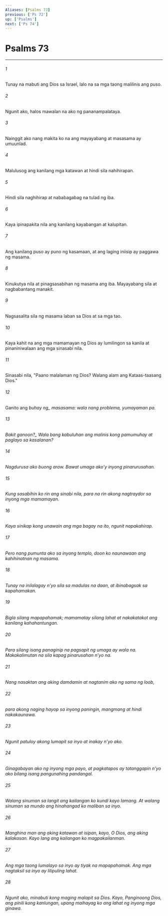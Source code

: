 ```yaml
---
Aliases: [Psalms 73]
previous: ['Ps 72']
up: ['Psalms']
next: ['Ps 74']
---
```

# Psalms 73

***






















###### 1 










Tunay na mabuti ang Dios sa Israel, lalo na sa mga taong malilinis ang puso. 





















###### 2 










Ngunit ako, halos mawalan na ako ng pananampalataya. 





















###### 3 










Nainggit ako nang makita ko na ang mayayabang at masasama ay umuunlad. 





















###### 4 










Malulusog ang kanilang mga katawan at hindi sila nahihirapan. 





















###### 5 










Hindi sila naghihirap at nababagabag na tulad ng iba. 





















###### 6 










Kaya ipinapakita nila ang kanilang kayabangan at kalupitan. 





















###### 7 










Ang kanilang puso ay puno ng kasamaan, at ang laging iniisip ay paggawa ng masama. 





















###### 8 










Kinukutya nila at pinagsasabihan ng masama ang iba. Mayayabang sila at nagbabantang manakit. 





















###### 9 










Nagsasalita sila ng masama laban sa Dios at sa mga tao. 





















###### 10 










Kaya kahit na ang mga mamamayan ng Dios ay lumilingon sa kanila at pinaniniwalaan ang mga sinasabi nila. 





















###### 11 










Sinasabi nila, "Paano malalaman ng Dios? Walang alam ang Kataas-taasang Dios." 





















###### 12 










Ganito ang <i class="trans-change">buhay ng_ masasama: wala nang problema, yumayaman pa. 





















###### 13 










<i class="trans-change">Bakit ganoon?_ Wala bang kabuluhan ang malinis kong pamumuhay at paglayo sa kasalanan? 





















###### 14 










Nagdurusa ako buong araw. Bawat umaga akoʼy inyong pinarurusahan. 





















###### 15 










Kung sasabihin ko rin ang sinabi nila, para na rin akong nagtraydor sa inyong mga mamamayan. 





















###### 16 










Kaya sinikap kong unawain ang mga bagay na ito, ngunit napakahirap. 





















###### 17 










Pero nang pumunta ako sa inyong templo, doon ko naunawaan ang kahihinatnan ng masama. 





















###### 18 










Tunay na inilalagay nʼyo sila sa madulas na daan, at ibinabagsak sa kapahamakan. 





















###### 19 










Bigla silang mapapahamak; mamamatay silang lahat at nakakatakot ang kanilang kahahantungan. 





















###### 20 










Para silang isang panaginip na pagsapit ng umaga ay wala na. Makakalimutan na sila kapag pinarusahan nʼyo na. 





















###### 21 










Nang nasaktan ang aking damdamin at nagtanim ako ng sama ng loob, 





















###### 22 










para akong naging hayop sa inyong paningin, mangmang at hindi nakakaunawa. 





















###### 23 










Ngunit patuloy akong lumapit sa inyo at inakay nʼyo ako. 





















###### 24 










Ginagabayan ako ng inyong mga payo, at pagkatapos ay tatanggapin nʼyo ako bilang isang pangunahing pandangal. 





















###### 25 










Walang sinuman sa langit ang kailangan ko kundi kayo lamang. At walang sinuman sa mundo ang hinahangad ko maliban sa inyo. 





















###### 26 










Manghina man ang aking katawan at isipan, kayo, O Dios, ang aking kalakasan. Kayo lang ang kailangan ko magpakailanman. 





















###### 27 










Ang mga taong lumalayo sa inyo ay tiyak na mapapahamak. Ang mga nagtaksil sa inyo ay lilipuling lahat. 





















###### 28 










Ngunit ako, minabuti kong maging malapit sa Dios. Kayo, Panginoong Dios, ang pinili kong kanlungan, upang maihayag ko ang lahat ng inyong mga ginawa.
